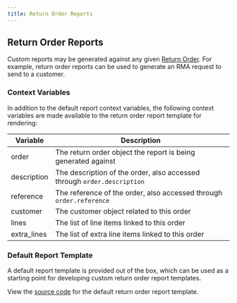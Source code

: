 ```yaml
---
title: Return Order Reports
---
```


## Return Order Reports

Custom reports may be generated against any given [Return Order](../order/return_order.md). For example, return order reports can be used to generate an RMA request to send to a customer.

### Context Variables

In addition to the default report context variables, the following context variables are made available to the return order report template for rendering:

| Variable | Description |
| --- | --- |
| order | The return order object the report is being generated against |
| description | The description of the order, also accessed through `order.description` |
| reference | The reference of the order, also accessed through `order.reference` |
| customer | The customer object related to this order |
| lines | The list of line items linked to this order |
| extra_lines | The list of extra line items linked to this order |

### Default Report Template

A default report template is provided out of the box, which can be used as a starting point for developing custom return order report templates.

View the [source code](https://github.com/inventree/InvenTree/blob/master/InvenTree/report/templates/report/inventree_return_order_report_base.html) for the default return order report template.
